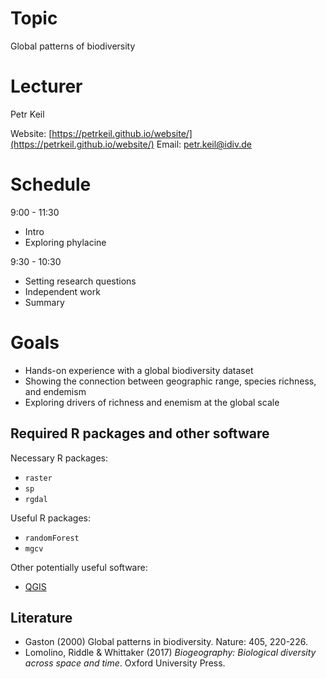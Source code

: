 # Topic 

Global patterns of biodiversity

# Lecturer

Petr Keil 

Website: [https://petrkeil.github.io/website/](https://petrkeil.github.io/website/)
Email: petr.keil@idiv.de

# Schedule

9:00 - 11:30 
- Intro
- Exploring phylacine

9:30 - 10:30 
- Setting research questions
- Independent work
- Summary

# Goals

- Hands-on experience with a global biodiversity dataset
- Showing the connection between geographic range, species richness, and endemism
- Exploring drivers of richness and enemism at the global scale

## Required R packages and other software

Necessary R packages:

- ```raster```
- ```sp```
- ```rgdal```

Useful R packages:

- ```randomForest```
- ```mgcv```

Other potentially useful software:

- [QGIS](https://www.qgis.org/en/site/)

## Literature

- Gaston (2000) Global patterns in biodiversity. Nature: 405, 220-226.
- Lomolino, Riddle & Whittaker (2017) *Biogeography: Biological diversity across 
space and time*. Oxford University Press.


